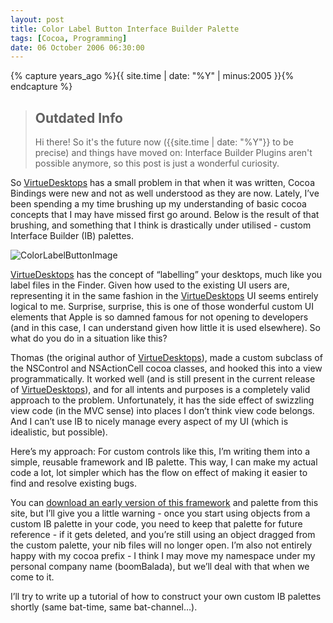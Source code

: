 ```yaml
---
layout: post
title: Color Label Button Interface Builder Palette
tags: [Cocoa, Programming]
date: 06 October 2006 06:30:00
---
```


{% capture years_ago %}{{ site.time | date: "%Y" | minus:2005 }}{% endcapture %}

> ## Outdated Info
> Hi there! So it's the future now ({{site.time | date: "%Y"}} to be precise) and things have moved on: Interface Builder Plugins aren't possible anymore, so this post is just a wonderful curiosity.

So [VirtueDesktops][1] has a small problem in that when it was written, Cocoa Bindings were new and not as well understood as they are now. Lately, I’ve been spending a my time brushing up my understanding of basic cocoa concepts that I may have missed first go around. Below is the result of that brushing, and something that I think is drastically under utilised - custom Interface Builder (IB) palettes.

<img src="http://static.tonyarnold.com/color_label-1306152068.png" alt="ColorLabelButtonImage" class="center"/>

[VirtueDesktops][1] has the concept of “labelling” your desktops, much like you label files in the Finder. Given how used to the existing UI users are, representing it in the same fashion in the [VirtueDesktops][1] UI seems entirely logical to me. Surprise, surprise, this is one of those wonderful custom UI elements that Apple is so damned famous for not opening to developers (and in this case, I can understand given how little it is used elsewhere). So what do you do in a situation like this?

Thomas (the original author of [VirtueDesktops][1]), made a custom subclass of the NSControl and NSActionCell cocoa classes, and hooked this into a view programmatically. It worked well (and is still present in the current release of [VirtueDesktops][1]), and for all intents and purposes is a completely valid approach to the problem. Unfortunately, it has the side effect of swizzling view code (in the MVC sense) into places I don’t think view code belongs. And I can’t use IB to nicely manage every aspect of my UI (which is idealistic, but possible).

Here’s my approach: For custom controls like this, I’m writing them into a simple, reusable framework and IB palette. This way, I can make my actual code a lot, lot simpler which has the flow on effect of making it easier to find and resolve existing bugs.

You can [download an early version of this framework][2] and palette from this site, but I’ll give you a little warning - once you start using objects from a custom IB palette in your code, you need to keep that palette for future reference - if it gets deleted, and you’re still using an object dragged from the custom palette, your nib files will no longer open. I’m also not entirely happy with my cocoa prefix - I think I may move my namespace under my personal company name (boomBalada), but we’ll deal with that when we come to it.

I’ll try to write up a tutorial of how to construct your own custom IB palettes shortly (same bat-time, same bat-channel…).

 [1]: http://virtuedesktops.info/
 [2]: http://static.tonyarnold.com/ColorLabelButton.zip
